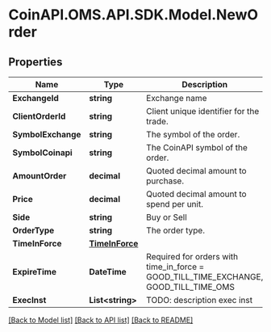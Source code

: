 # CoinAPI.OMS.API.SDK.Model.NewOrder
## Properties

Name | Type | Description | Notes
------------ | ------------- | ------------- | -------------
**ExchangeId** | **string** | Exchange name | [optional] 
**ClientOrderId** | **string** | Client unique identifier for the trade. | [optional] 
**SymbolExchange** | **string** | The symbol of the order. | [optional] 
**SymbolCoinapi** | **string** | The CoinAPI symbol of the order. | [optional] 
**AmountOrder** | **decimal** | Quoted decimal amount to purchase. | [optional] 
**Price** | **decimal** | Quoted decimal amount to spend per unit. | [optional] 
**Side** | **string** | Buy or Sell | [optional] 
**OrderType** | **string** | The order type. | [optional] 
**TimeInForce** | [**TimeInForce**](TimeInForce.md) |  | [optional] 
**ExpireTime** | **DateTime** | Required for orders with time_in_force &#x3D; GOOD_TILL_TIME_EXCHANGE, GOOD_TILL_TIME_OMS | [optional] 
**ExecInst** | **List&lt;string&gt;** | TODO: description exec inst  | Parameter | Description | |- -- -- -- -- --|- -- -- -- -| | &#x60;MAKER_OR_CANCEL&#x60; | Rests on the continuous order book at a specified price. If any quantity can be filled immediately, the entire order is canceled. | ##### Exec inst options  | Exchange | MAKER_OR_CANCEL | | - -- | - -- | | BINANCE | X | | BITFINEX | X | | BITMEX | X | | BLOCKCHAINEXCHANGE | X | | BITSTAMP |  | | COINBASE | X | | GEMINI | X | | KRAKEN | X | | POLONIEX | X | | HITBTC |  | | KRAKENFTS | X |  | [optional] 

[[Back to Model list]](../README.md#documentation-for-models) [[Back to API list]](../README.md#documentation-for-api-endpoints) [[Back to README]](../README.md)

